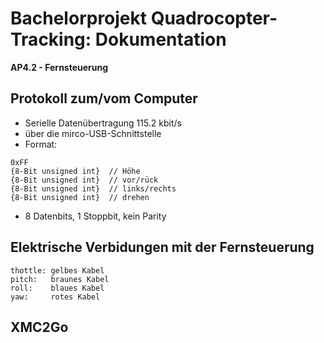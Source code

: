 # Bachelorprojekt Quadrocopter-Tracking: Dokumentation
**AP4.2 - Fernsteuerung**


## Protokoll zum/vom Computer
- Serielle Datenübertragung 115.2 kbit/s
- über die mirco-USB-Schnittstelle
- Format:

```
0xFF
{8-Bit unsigned int}  // Höhe
{8-Bit unsigned int}  // vor/rück
{8-Bit unsigned int}  // links/rechts
{8-Bit unsigned int}  // drehen
```

- 8 Datenbits, 1 Stoppbit, kein Parity


## Elektrische Verbidungen mit der Fernsteuerung

```
thottle: gelbes Kabel
pitch:   braunes Kabel
roll:    blaues Kabel
yaw:     rotes Kabel
```


## XMC2Go

```


```